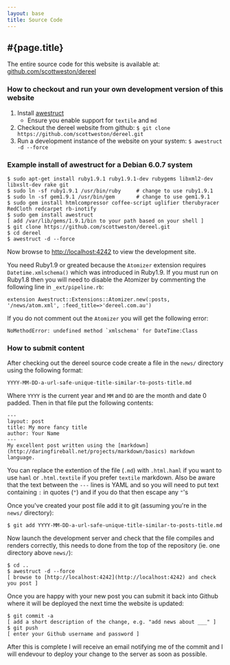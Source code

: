 ```yaml
---
layout: base
title: Source Code
---
```


## #{page.title}

The entire source code for this website is available at: [github.com/scottweston/dereel](http://github.com/scottweston/dereel)

### How to checkout and run your own development version of this website

1. Install [awestruct](http://awestruct.org/)
    * Ensure you enable support for `textile` and `md`
1. Checkout the dereel website from github:
   `$ git clone https://github.com/scottweston/dereel.git`
1. Run a development instance of the website on your system:
   `$ awestruct -d --force`

### Example install of awestruct for a Debian 6.0.7 system

    $ sudo apt-get install ruby1.9.1 ruby1.9.1-dev rubygems libxml2-dev libxslt-dev rake git
    $ sudo ln -sf ruby1.9.1 /usr/bin/ruby     # change to use ruby1.9.1
    $ sudo ln -sf gem1.9.1 /usr/bin/gem       # change to use gem1.9.1
    $ sudo gem install htmlcompressor coffee-script uglifier therubyracer RedCloth redcarpet rb-inotify
    $ sudo gem install awestruct
    [ add /var/lib/gems/1.9.1/bin to your path based on your shell ]
    $ git clone https://github.com/scottweston/dereel.git
    $ cd dereel
    $ awestruct -d --force

Now browse to [http://localhost:4242](http://localhost:4242) to view the
development site.

You need Ruby1.9 or greated because the `Atomizer` extension requires
`Datetime.xmlschema()` which was introduced in Ruby1.9. If you must
run on Ruby1.8 then you will need to disable the Atomizer by commenting
the following line in `_ext/pipeline.rb`:

    extension Awestruct::Extensions::Atomizer.new(:posts, '/news/atom.xml', :feed_title=>'dereel.com.au')

If you do not comment out the `Atomizer` you will get the following error:

    NoMethodError: undefined method `xmlschema' for DateTime:Class

### How to submit content

After checking out the dereel source code create a file in the `news/` directory using the following format:

    YYYY-MM-DD-a-url-safe-unique-title-similar-to-posts-title.md

Where `YYYY` is the current year and `MM` and `DD` are the month and date 0 padded.
Then in that file put the following contents:

    ---
    layout: post
    title: My more fancy title
    author: Your Name
    ---
    My excellent post written using the [markdown](http://daringfireball.net/projects/markdown/basics) markdown language.

You can replace the extention of the file (`.md`) with `.html.haml` if you want to use `haml` or `.html.textile`
if you prefer `textile` markdown. Also be aware that the text between the `---` lines is YAML and so you will
need to put text containing `:` in quotes (`"`) and if you do that then escape any `"`'s

Once you've created your post file add it to git (assuming you're in the `news/` directory):

    $ git add YYYY-MM-DD-a-url-safe-unique-title-similar-to-posts-title.md

Now launch the development server and check that the file compiles and renders correctly, this needs to done
from the top of the repository (ie. one directory above `news/`):

    $ cd ..
    $ awestruct -d --force
    [ browse to [http://localhost:4242](http://localhost:4242) and check you post ]

Once you are happy with your new post you can submit it back into Github where it will be deployed
the next time the website is updated:

    $ git commit -a
    [ add a short description of the change, e.g. "add news about ___" ]
    $ git push
    [ enter your Github username and password ]

After this is complete I will receive an email notifying me of the commit and I will endevour to
deploy your change to the server as soon as possible.
